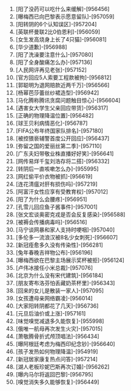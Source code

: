 
1. [阳了没药可以吃什么来缓解]-[956456]
1. [曝梅西已向巴黎表示愿意留队]-[957059]
1. [阳转阴的6个认知误区]-[957204]
1. [英联杯曼联2比0伯恩利]-[956059]
1. [女生发高烧身上长了4只猫]-[956081]
1. [华少道歉]-[956988]
1. [阳了洗澡要注意什么]-[957080]
1. [阳了全身酸痛怎么办]-[957136]
1. [人民网评再见老张]-[957152]
1. [官方回应5人索要工程款被拘]-[956812]
1. [郭聪明为退网赔款近两千万]-[956566]
1. [杨幂芭莎蕾丝纱裙造型]-[956942]
1. [马化腾称腾讯贪腐问题触目惊心]-[956604]
1. [遇害女大学生父亲回应带货]-[956317]
1. [正确的物理降温位置]-[956482]
1. [球王贝利病情恶化]-[956787]
1. [FIFA公布年终国家队排名]-[957180]
1. [被控猥亵辅警首度公开回应]-[956437]
1. [弥留之国的爱丽丝第二季]-[957110]
1. [广东夫妇带敬业株直播好好笑]-[956641]
1. [网传易烊千玺刘浩存将二搭]-[956332]
1. [转阴后一直咳嗽怎么办]-[955995]
1. [网红偷平价衣物被抓]-[956619]
1. [连花清瘟对肝有损伤吗]-[957219]
1. [阿富汗女性应享有受教育权]-[957012]
1. [阳了为什么会腰疼]-[956951]
1. [孔雪儿回应鱼子酱事件]-[957001]
1. [张文宏谈奥密克戎是否会反复感染]-[956588]
1. [被褥会传播病毒吗]-[956516]
1. [马宁谈网暴和家人支持时哽咽]-[957040]
1. [多伦多一流浪汉被8名少女刺死]-[956607]
1. [新冠痊愈多久没有传染性]-[956281]
1. [兔年春晚吉祥物公布]-[956196]
1. [曝梅西欲在巴黎主场展示奖杯被拒]-[956124]
1. [卢伟冰接任小米总裁]-[957076]
1. [北京为什么没有宋代建筑]-[956184]
1. [朋友寄布洛芬怕丢藏奶茶杯里]-[956343]
1. [回来的女儿是散装一家人]-[957095]
1. [女孩遭母亲网络霸凌]-[956014]
1. [大家阳转阴都花了几天]-[956736]
1. [元旦后油价或上涨]-[957161]
1. [味觉嗅觉减退多久能恢复]-[955998]
1. [俄唯一航母再次发生火灾]-[957015]
1. [萧敬腾骨折式颅顶唱法]-[956434]
1. [曝阿根廷考虑为梅西印纪念钞]-[956640]
1. [孩子发热如何物理降温]-[954919]
1. [新冠居家康复热点问答]-[957214]
1. [湖人老板珍妮巴斯再次订婚]-[956262]
1. [曝内马尔将返回巴黎]-[956795]
1. [嗅觉消失多久能够恢复]-[956449]